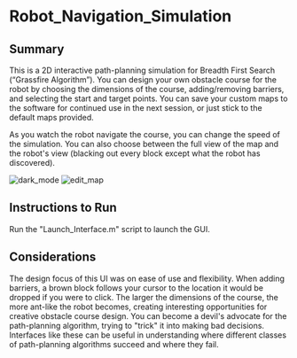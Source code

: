 # Robot_Navigation_Simulation

## Summary
This is a 2D interactive path-planning simulation for Breadth First Search (“Grassfire Algorithm”). You can design your own obstacle course for the robot by choosing the dimensions of the course, adding/removing barriers, and selecting the start and target points. You can save your custom maps to the software for continued use in the next session, or just stick to the default maps provided.

As you watch the robot navigate the course, you can change the speed of the simulation. You can also choose between the full view of the map and the robot's view (blacking out every block except what the robot has discovered). 

![dark_mode](https://user-images.githubusercontent.com/26824976/88107499-2aecde00-cb75-11ea-9969-62e5afcd092a.png)
![edit_map](https://user-images.githubusercontent.com/26824976/88107788-bcf4e680-cb75-11ea-9be5-5a220213ea1a.png)

## Instructions to Run
Run the "Launch_Interface.m" script to launch the GUI.

## Considerations
The design focus of this UI was on ease of use and flexibility. When adding barriers, a brown block follows your cursor to the location it would be dropped if you were to click. The larger the dimensions of the course, the more ant-like the robot becomes, creating interesting opportunities for creative obstacle course design. You can become a devil's advocate for the path-planning algorithm, trying to "trick" it into making bad decisions. Interfaces like these can be useful in understanding where different classes of path-planning algorithms succeed and where they fail.
